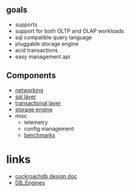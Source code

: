 ## goals

- supports 
- support for both OLTP and OLAP workloads
- sql compatible query language
- pluggable storage engine
- acid transactions
- easy management api

## Components

- [networking](./layers/networking/networking.md)
- [sql layer](./layers/sql-layer/sql.md)
- [transactional layer](./layers/transactional/transaction.md)
- [storage engine](./layers/storage/storage.md)
- misc
  - telemetry
  - config management
  - [benchmarks](https://github.com/brianfrankcooper/YCSB)


# links

- [cockroachdb design doc](https://github.com/cockroachdb/cockroach/blob/master/docs/design.md)
- [DB_Engines](https://db-engines.com/en/)
